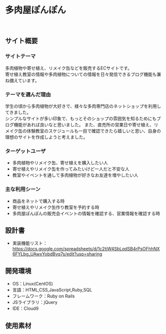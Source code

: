 # 多肉屋ぽんぽん
​
## サイト概要
### サイトテーマ
<!--何を『目的』とし、どのような『分類』なのかを簡潔に書く-->
多肉植物や寄せ植え、リメイク缶などを販売するECサイトです。<br/>
寄せ植え教室の情報や多肉植物についての情報を日々発信できるブログ機能も兼ね備えています。
​
### テーマを選んだ理由
<!--なぜこのようなテーマにしたかを説明する-->
学生の頃から多肉植物が大好きで、様々な多肉専門店のネットショップを利用してきました。<br/>
シンプルなサイトが多い印象で、もっとそのショップの雰囲気を知るためにもブログ機能があれば良いなと思いました。
また、直売所の営業日や寄せ植え、リメイク缶の体験教室のスケジュールも一目で確認できたら嬉しいと思い、自身の理想のサイトを作成しようと考えました。
​
### ターゲットユーザ
<!--誰に使ってもらうかを具体的に記載する-->
- 多肉植物やリメイク缶、寄せ植えを購入したい人
- 寄せ植えやリメイク缶を作ってみたいけど一人だと不安な人
- 教室やイベントを通して多肉植物が好きなお友達を増やしたい人
​
### 主な利用シーン
<!--どのような時に使うのかの状況を記載すること-->
- 商品をネットで購入する時
- 寄せ植えやリメイク缶作り教室を予約する時
- 多肉屋ぽんぽんの販売会イベントの情報を確認する、営業情報を確認する時
​
## 設計書
<!--テーマを設定・提出する時点では不要です-->
- 実装機能リスト：https://docs.google.com/spreadsheets/d/1c2tiW4SbLqdSB4rPsOFhhNX6FYLbg_UAwxYobdBvq7s/edit?usp=sharing
​
## 開発環境
- OS：Linux(CentOS)
- 言語：HTML,CSS,JavaScript,Ruby,SQL
- フレームワーク：Ruby on Rails
- JSライブラリ：jQuery
- IDE：Cloud9
​
## 使用素材
<!--- 外部サービスの画像素材・音声素材を使用した場合は、必ずサービス名とURLを明記してください。-->
<!--- アプリケーションの実装に使用したgem/bootstrapのリファレンスなどの記載は不要です。-->
<!--- 使用しない場合は、使用素材の項目をREADMEから削除してください。-->
